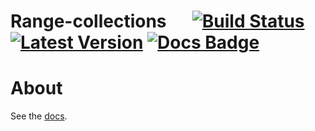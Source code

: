 
# Range-collections &emsp; [![Build Status]][status] [![Latest Version]][crates.io] [![Docs Badge]][docs.rs]

[Build Status]: https://github.com/rklaehn/range-collections/actions/workflows/rust.yml/badge.svg
[status]: https://github.com/rklaehn/range-collections/actions/workflows/rust.yml
[Latest Version]: https://img.shields.io/crates/v/range-collections.svg
[crates.io]: https://crates.io/crates/range-collections
[Docs Badge]: https://img.shields.io/badge/docs-docs.rs-green
[docs.rs]: https://docs.rs/range-collections

# About

See the [docs](https://docs.rs/range-collections).
